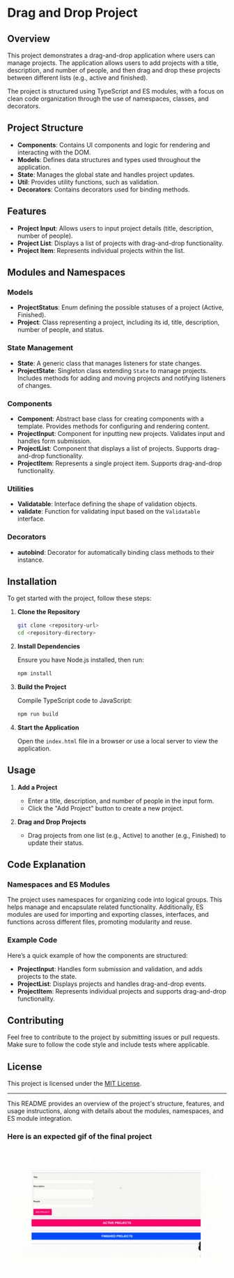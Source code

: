 # Drag and Drop Project

## Overview

This project demonstrates a drag-and-drop application where users can manage projects. The application allows users to add projects with a title, description, and number of people, and then drag and drop these projects between different lists (e.g., active and finished).

The project is structured using TypeScript and ES modules, with a focus on clean code organization through the use of namespaces, classes, and decorators.

## Project Structure

- **Components**: Contains UI components and logic for rendering and interacting with the DOM.
- **Models**: Defines data structures and types used throughout the application.
- **State**: Manages the global state and handles project updates.
- **Util**: Provides utility functions, such as validation.
- **Decorators**: Contains decorators used for binding methods.

## Features

- **Project Input**: Allows users to input project details (title, description, number of people).
- **Project List**: Displays a list of projects with drag-and-drop functionality.
- **Project Item**: Represents individual projects within the list.

## Modules and Namespaces

### Models

- **ProjectStatus**: Enum defining the possible statuses of a project (Active, Finished).
- **Project**: Class representing a project, including its id, title, description, number of people, and status.

### State Management

- **State**: A generic class that manages listeners for state changes.
- **ProjectState**: Singleton class extending `State` to manage projects. Includes methods for adding and moving projects and notifying listeners of changes.

### Components

- **Component**: Abstract base class for creating components with a template. Provides methods for configuring and rendering content.
- **ProjectInput**: Component for inputting new projects. Validates input and handles form submission.
- **ProjectList**: Component that displays a list of projects. Supports drag-and-drop functionality.
- **ProjectItem**: Represents a single project item. Supports drag-and-drop functionality.

### Utilities

- **Validatable**: Interface defining the shape of validation objects.
- **validate**: Function for validating input based on the `Validatable` interface.

### Decorators

- **autobind**: Decorator for automatically binding class methods to their instance.

## Installation

To get started with the project, follow these steps:

1. **Clone the Repository**

   ```bash
   git clone <repository-url>
   cd <repository-directory>
   ```

2. **Install Dependencies**

   Ensure you have Node.js installed, then run:

   ```bash
   npm install
   ```

3. **Build the Project**

   Compile TypeScript code to JavaScript:

   ```bash
   npm run build
   ```

4. **Start the Application**

   Open the `index.html` file in a browser or use a local server to view the application.

## Usage

1. **Add a Project**

   - Enter a title, description, and number of people in the input form.
   - Click the "Add Project" button to create a new project.

2. **Drag and Drop Projects**

   - Drag projects from one list (e.g., Active) to another (e.g., Finished) to update their status.

## Code Explanation

### Namespaces and ES Modules

The project uses namespaces for organizing code into logical groups. This helps manage and encapsulate related functionality. Additionally, ES modules are used for importing and exporting classes, interfaces, and functions across different files, promoting modularity and reuse.

### Example Code

Here’s a quick example of how the components are structured:

- **ProjectInput**: Handles form submission and validation, and adds projects to the state.
- **ProjectList**: Displays projects and handles drag-and-drop events.
- **ProjectItem**: Represents individual projects and supports drag-and-drop functionality.

## Contributing

Feel free to contribute to the project by submitting issues or pull requests. Make sure to follow the code style and include tests where applicable.

## License

This project is licensed under the [MIT License](LICENSE).

---

This README provides an overview of the project's structure, features, and usage instructions, along with details about the modules, namespaces, and ES module integration.

### Here is an expected gif of the final project

![Drag and Drop Project Management gif](./src/images/drag-and-drop.gif)
